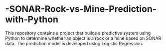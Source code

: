 # -SONAR-Rock-vs-Mine-Prediction-with-Python
This repository contains a project that builds a predictive system using Python to determine whether an object is a rock or a mine based on SONAR data. The prediction model is developed using Logistic Regression.

